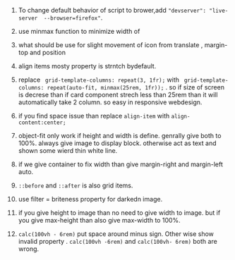 1. To change default behavior of script to brower,add      `"devserver": "live-server  --browser=firefox"`.
2. use minmax function to minimize width of 
3. what should be use for slight movement of icon from  translate , margin-top and position
4. align items mosty property is  strntch bydefault.
5. replace  ` grid-template-columns: repeat(3, 1fr);` with
   ` grid-template-columns: repeat(auto-fit, minmax(25rem, 1fr));` . so if size of screen is decrese than if card component strech less than 25rem than it will automatically take 2 column. so easy in responsive webdesign.

6. if you find space issue than replace `align-item` with `align-content:center;`
7.  object-fit only work if height and width is define.  genrally give both to 100%. always give image to display block. otherwise act as text and shown some wierd thin white line. 
8.  if we give container to fix width than give margin-right and margin-left auto.   
9.   `::before` and `::after` is also grid items. 
10.   use filter = briteness property for darkedn image.
11.   if you give height to image than no need to give width to image. but if you give max-height than also give max-width to 100%.
12.   `calc(100vh - 6rem)`  put space around minus sign. Other wise show invalid property . `calc(100vh -6rem)` and `calc(100vh- 6rem)` both are wrong.